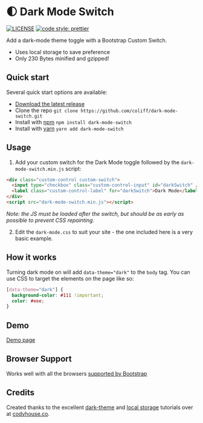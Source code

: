 # 🌓 **Dark Mode Switch**

[![LICENSE](https://img.shields.io/badge/license-MIT-lightgrey.svg)](https://raw.githubusercontent.com/coliff/dark-mode-switch/master/LICENSE)
[![code style: prettier](https://img.shields.io/badge/code_style-prettier-ff69b4.svg?style=flat-square)](https://github.com/prettier/prettier)

Add a dark-mode theme toggle with a Bootstrap Custom Switch.

- Uses local storage to save preference
- Only 230 Bytes minified and gzipped!

## Quick start

Several quick start options are available:

- [Download the latest release](https://github.com/coliff/dark-mode-switch/archive/v1.0.0.zip)
- Clone the repo `git clone https://github.com/coliff/dark-mode-switch.git`
- Install with [npm](https://www.npmjs.com/package/dark-mode-switch)
  `npm install dark-mode-switch`
- Install with [yarn](https://yarnpkg.com/en/package/dark-mode-switch)
  `yarn add dark-mode-switch`

## Usage

1. Add your custom switch for the Dark Mode toggle followed by the
   `dark-mode-switch.min.js` script:

```html
<div class="custom-control custom-switch">
  <input type="checkbox" class="custom-control-input" id="darkSwitch" />
  <label class="custom-control-label" for="darkSwitch">Dark Mode</label>
</div>
<script src="dark-mode-switch.min.js"></script>
```

_Note: the JS must be loaded after the switch, but should be as early as
possible to prevent CSS repainting._

2. Edit the `dark-mode.css` to suit your site - the one included here is a very
   basic example.

## How it works

Turning dark mode on will add `data-theme="dark"` to the `body` tag. You can use
CSS to target the elements on the page like so:

```css
[data-theme="dark"] {
  background-color: #111 !important;
  color: #eee;
}
```

## Demo

[Demo page](https://coliff.github.io/dark-mode-switch/index.html)

## Browser Support

Works well with all the browsers
[supported by Bootstrap](https://getbootstrap.com/docs/4.3/getting-started/browsers-devices/#supported-browsers)

## Credits

Created thanks to the excellent
[dark-theme](https://codyhouse.co/blog/post/dark-light-switch-css-javascript)
and
[local storage](https://codyhouse.co/blog/post/store-theme-color-preferences-with-localstorage)
tutorials over at [codyhouse.co](https://codyhouse.co).
